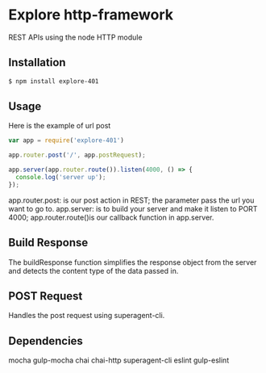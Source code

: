 # Explore http-framework
 REST APIs using the node HTTP module

## Installation

 ```bash
 $ npm install explore-401
 ```

## Usage

Here is the example of url post

```js
var app = require('explore-401')

app.router.post('/', app.postRequest);

app.server(app.router.route()).listen(4000, () => {
  console.log('server up');
});
```
app.router.post: is our post action in REST; the parameter pass the url you want to go to.
app.server: is to build your server and make it listen to PORT 4000; app.router.route()is our callback function in app.server.


## Build Response
The buildResponse function simplifies the response object from the server and detects the content type of the data passed in.

## POST Request
Handles the post request using superagent-cli.

## Dependencies
mocha
gulp-mocha
chai
chai-http
superagent-cli
eslint
gulp-eslint
